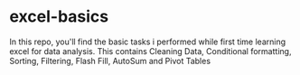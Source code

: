 # excel-basics

In this repo, you'll find the basic tasks i performed while first time learning excel for data analysis.
This contains Cleaning Data, Conditional formatting, Sorting, Filtering, Flash Fill, AutoSum and Pivot Tables
